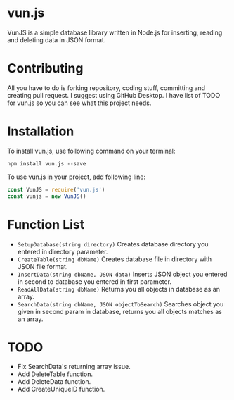 
# vun.js

VunJS is a simple database library written in Node.js for inserting, reading and deleting data in JSON format.

# Contributing
All you have to do is forking repository, coding stuff, committing and creating pull request. I suggest using GitHub Desktop.  I have list of TODO for vun.js so you can see what this project needs.

# Installation

To install vun.js, use following command on your terminal:

```
npm install vun.js --save
```

To use vun.js in your project, add following line:

```javascript
const VunJS = require('vun.js')
const vunjs = new VunJS()
```

# Function List
 - `SetupDatabase(string directory)` Creates database directory you entered in directory parameter.
 - `CreateTable(string dbName)` Creates database file in directory with JSON file format.
 - `InsertData(string dbName, JSON data)` Inserts JSON object you entered in second to database you entered in first parameter.
 - `ReadAllData(string dbName)` Returns you all objects in database as an array.
 - `SearchData(string dbName, JSON objectToSearch)` Searches object you given in second param in database, returns you all objects matches as an array.  

# TODO
 - Fix SearchData's returning array issue.
 - Add DeleteTable function.
 - Add DeleteData function.
 - Add CreateUniqueID function.